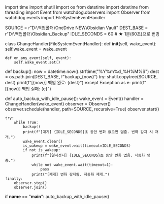 import time
import shutil
import os
from datetime import datetime
from threading import Event
from watchdog.observers import Observer
from watchdog.events import FileSystemEventHandler

SOURCE = r"D:\백업폴더\OneDrive NEW\Obsidian Vault"
DEST_BASE = r"D:\백업폴더\Obsidian_Backup"
IDLE_SECONDS = 60  # ★ 1분(60초)으로 변경

class ChangeHandler(FileSystemEventHandler):
    def __init__(self, wake_event):
        self.wake_event = wake_event

    def on_any_event(self, event):
        self.wake_event.set()

def backup():
    now = datetime.now().strftime("%Y%m%d_%H%M%S")
    dest = os.path.join(DEST_BASE, f"backup_{now}")
    try:
        shutil.copytree(SOURCE, dest)
        print(f"[{now}] 백업 완료: {dest}")
    except Exception as e:
        print(f"[{now}] 백업 실패: {e}")

def auto_backup_with_idle_pause():
    wake_event = Event()
    handler = ChangeHandler(wake_event)
    observer = Observer()
    observer.schedule(handler, path=SOURCE, recursive=True)
    observer.start()

    try:
        while True:
            backup()
            print(f"[대기] {IDLE_SECONDS}초 동안 변화 없으면 멈춤. 변화 감지 시 재개.")
            wake_event.clear()
            is_wakeup = wake_event.wait(timeout=IDLE_SECONDS)
            if not is_wakeup:
                print(f"[일시정지] {IDLE_SECONDS}초 동안 변화 없음. 자동화 멈춤.")
                while not wake_event.wait(timeout=1):
                    pass
                print("[재개] 변화 감지됨. 자동화 재개.")
    finally:
        observer.stop()
        observer.join()

if __name__ == "__main__":
    auto_backup_with_idle_pause()